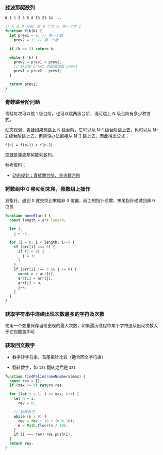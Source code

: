 ### 斐波那契数列

`0 1 1 2 3 5 8 13 21 34 ...`

```js
// k 从 0 开始，第 0 个为 0，第一个为 1
function fib(k) {
  let prev1 = 0, // 第一个数
    prev2 = 1; // 第二个数

  if (k <= 1) return k;

  while (--k) {
    prev2 = prev1 + prev2;
    // 将之前 prev2 的值赋值给 prev1
    prev1 = prev2 - prev1;
  }

  return prev2;
}
```

### 青蛙跳台阶问题

青蛙每次可以跳 1 级台阶，也可以跳两级台阶，请问跳上 N 级台阶有多少种方式。

动态规划，青蛙如果想跳上 N 级台阶，它可以从 N-1 级台阶跳上去，也可以从 N-2 级台阶跳上去，但是没办法直接从 N-3 跳上去，因此得出公式：

`f(n) = f(n−1) + f(n−2)`

这就是斐波那契数列数列。

参考资料：

- [动态规划：青蛙跳台阶、变态跳台阶](https://blog.csdn.net/Artprog/article/details/67049383)

### 将数组中 0 移动到末尾，原数组上操作

双指针，遇到 0 就交换到末尾非 0 位置，前面的指针递增，末尾指针递减到非 0 位置

```js
function move0(arr) {
  const length = arr.length;

  let i,
    j = -1;

  for (i = 0; i < length; i++) {
    if (arr[i] === 0) {
      if (j < 0) {
        j = i;
      }
    }
    if (arr[i] !== 0 && j >= 0) {
      const n = arr[i];
      arr[i] = arr[j];
      arr[j] = n;
      j++;
    }
  }
}
```

### 获取字符串中连续出现次数最多的字符及次数

使用一个变量保存当前出现的最大次数，如果遍历过程中某个字符连续出现次数大于它则覆盖即可

### 获取回文数字

- 数字转字符串，首尾指针比较（适合回文字符串）

- 翻转数字，如 `123` 翻转之后是 `321`

```js
function findPalindromeNumbers(max) {
  const res = [];
  if (max <= 0) return res;

  for (let i = 1; i <= max; i++) {
    let n = i,
      rev = 0;

    // 翻转数字
    while (n > 0) {
      rev = rev * 10 + (n % 10);
      n = Math.floor(n / 10);
    }
    if (i === rev) res.push(i);
  }
  return res;
}
```
